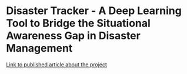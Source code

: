 # Disaster Tracker - A Deep Learning Tool to Bridge the Situational Awareness Gap in Disaster Management

[Link to published article about the project](https://alucsblog.com/index.php/2021/05/14/capstone-project-a-deep-learning-tool-to-bridge-the-situational-awareness-gap-in-disaster-management/)
